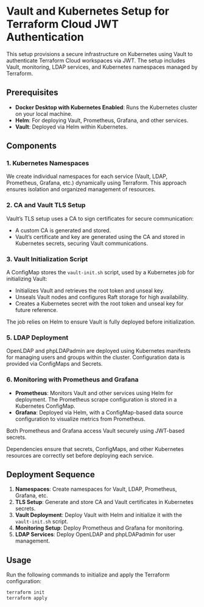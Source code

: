 # Vault and Kubernetes Setup for Terraform Cloud JWT Authentication

This setup provisions a secure infrastructure on Kubernetes using Vault to authenticate Terraform Cloud workspaces via JWT. The setup includes Vault, monitoring, LDAP services, and Kubernetes namespaces managed by Terraform.

## Prerequisites

- **Docker Desktop with Kubernetes Enabled**: Runs the Kubernetes cluster on your local machine.
- **Helm**: For deploying Vault, Prometheus, Grafana, and other services.
- **Vault**: Deployed via Helm within Kubernetes.

## Components

### 1. **Kubernetes Namespaces**

We create individual namespaces for each service (Vault, LDAP, Prometheus, Grafana, etc.) dynamically using Terraform. This approach ensures isolation and organized management of resources.

### 2. **CA and Vault TLS Setup**

Vault’s TLS setup uses a CA to sign certificates for secure communication:
- A custom CA is generated and stored.
- Vault’s certificate and key are generated using the CA and stored in Kubernetes secrets, securing Vault communications.

### 3. **Vault Initialization Script**

A ConfigMap stores the `vault-init.sh` script, used by a Kubernetes job for initializing Vault:
- Initializes Vault and retrieves the root token and unseal key.
- Unseals Vault nodes and configures Raft storage for high availability.
- Creates a Kubernetes secret with the root token and unseal key for future reference.

The job relies on Helm to ensure Vault is fully deployed before initialization.

### 5. **LDAP Deployment**

OpenLDAP and phpLDAPadmin are deployed using Kubernetes manifests for managing users and groups within the cluster. Configuration data is provided via ConfigMaps and Secrets.

### 6. **Monitoring with Prometheus and Grafana**

- **Prometheus**: Monitors Vault and other services using Helm for deployment. The Prometheus scrape configuration is stored in a Kubernetes ConfigMap.
- **Grafana**: Deployed via Helm, with a ConfigMap-based data source configuration to visualize metrics from Prometheus.

Both Prometheus and Grafana access Vault securely using JWT-based secrets.


Dependencies ensure that secrets, ConfigMaps, and other Kubernetes resources are correctly set before deploying each service.

## Deployment Sequence

1. **Namespaces**: Create namespaces for Vault, LDAP, Prometheus, Grafana, etc.
2. **TLS Setup**: Generate and store CA and Vault certificates in Kubernetes secrets.
3. **Vault Deployment**: Deploy Vault with Helm and initialize it with the `vault-init.sh` script.
4. **Monitoring Setup**: Deploy Prometheus and Grafana for monitoring.
5. **LDAP Services**: Deploy OpenLDAP and phpLDAPadmin for user management.

## Usage

Run the following commands to initialize and apply the Terraform configuration:

```bash
terraform init
terraform apply